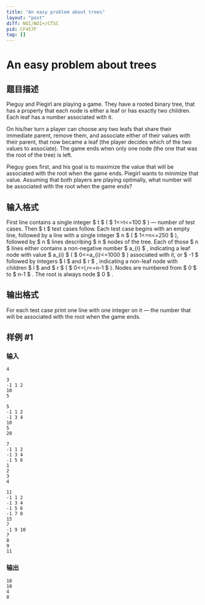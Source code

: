 ```yaml
---
title: "An easy problem about trees"
layout: "post"
diff: NOI/NOI+/CTSC
pid: CF457F
tag: []
---
```


# An easy problem about trees

## 题目描述

Pieguy and Piegirl are playing a game. They have a rooted binary tree, that has a property that each node is either a leaf or has exactly two children. Each leaf has a number associated with it.

On his/her turn a player can choose any two leafs that share their immediate parent, remove them, and associate either of their values with their parent, that now became a leaf (the player decides which of the two values to associate). The game ends when only one node (the one that was the root of the tree) is left.

Pieguy goes first, and his goal is to maximize the value that will be associated with the root when the game ends. Piegirl wants to minimize that value. Assuming that both players are playing optimally, what number will be associated with the root when the game ends?

## 输入格式

First line contains a single integer $ t $ ( $ 1<=t<=100 $ ) — number of test cases. Then $ t $ test cases follow. Each test case begins with an empty line, followed by a line with a single integer $ n $ ( $ 1<=n<=250 $ ), followed by $ n $ lines describing $ n $ nodes of the tree. Each of those $ n $ lines either contains a non-negative number $ a_{i} $ , indicating a leaf node with value $ a_{i} $ ( $ 0<=a_{i}<=1000 $ ) associated with it, or $ -1 $ followed by integers $ l $ and $ r $ , indicating a non-leaf node with children $ l $ and $ r $ ( $ 0<=l,r<=n-1 $ ). Nodes are numbered from $ 0 $ to $ n-1 $ . The root is always node $ 0 $ .

## 输出格式

For each test case print one line with one integer on it — the number that will be associated with the root when the game ends.

## 样例 #1

### 输入

```
4

3
-1 1 2
10
5

5
-1 1 2
-1 3 4
10
5
20

7
-1 1 2
-1 3 4
-1 5 6
1
2
3
4

11
-1 1 2
-1 3 4
-1 5 6
-1 7 8
15
7
-1 9 10
7
8
9
11

```

### 输出

```
10
10
4
8

```


